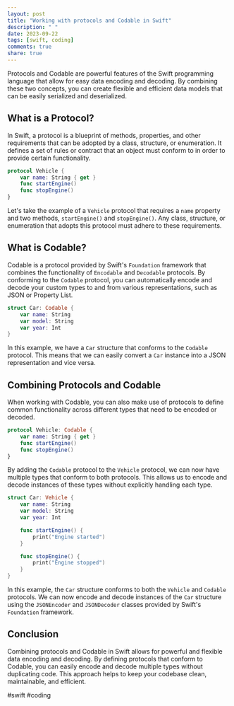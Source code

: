 ```yaml
---
layout: post
title: "Working with protocols and Codable in Swift"
description: " "
date: 2023-09-22
tags: [swift, coding]
comments: true
share: true
---
```


Protocols and Codable are powerful features of the Swift programming language that allow for easy data encoding and decoding. By combining these two concepts, you can create flexible and efficient data models that can be easily serialized and deserialized.

## What is a Protocol?

In Swift, a protocol is a blueprint of methods, properties, and other requirements that can be adopted by a class, structure, or enumeration. It defines a set of rules or contract that an object must conform to in order to provide certain functionality.

```swift
protocol Vehicle {
    var name: String { get }
    func startEngine()
    func stopEngine()
}
```

Let's take the example of a `Vehicle` protocol that requires a `name` property and two methods, `startEngine()` and `stopEngine()`. Any class, structure, or enumeration that adopts this protocol must adhere to these requirements.

## What is Codable?

Codable is a protocol provided by Swift's `Foundation` framework that combines the functionality of `Encodable` and `Decodable` protocols. By conforming to the `Codable` protocol, you can automatically encode and decode your custom types to and from various representations, such as JSON or Property List.

```swift
struct Car: Codable {
    var name: String
    var model: String
    var year: Int
}
```

In this example, we have a `Car` structure that conforms to the `Codable` protocol. This means that we can easily convert a `Car` instance into a JSON representation and vice versa.

## Combining Protocols and Codable

When working with Codable, you can also make use of protocols to define common functionality across different types that need to be encoded or decoded.

```swift
protocol Vehicle: Codable {
    var name: String { get }
    func startEngine()
    func stopEngine()
}
```

By adding the `Codable` protocol to the `Vehicle` protocol, we can now have multiple types that conform to both protocols. This allows us to encode and decode instances of these types without explicitly handling each type.

```swift
struct Car: Vehicle {
    var name: String
    var model: String
    var year: Int

    func startEngine() {
        print("Engine started")
    }

    func stopEngine() {
        print("Engine stopped")
    }
}
```

In this example, the `Car` structure conforms to both the `Vehicle` and `Codable` protocols. We can now encode and decode instances of the `Car` structure using the `JSONEncoder` and `JSONDecoder` classes provided by Swift's `Foundation` framework.

## Conclusion

Combining protocols and Codable in Swift allows for powerful and flexible data encoding and decoding. By defining protocols that conform to Codable, you can easily encode and decode multiple types without duplicating code. This approach helps to keep your codebase clean, maintainable, and efficient.

#swift #coding